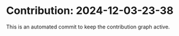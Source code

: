 # Contribution: 2024-12-03-23-38
This is an automated commit to keep the contribution graph active.
